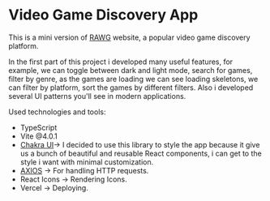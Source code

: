 <h1>Video Game Discovery App</h1>

This is a mini version of [RAWG](https://rawg.io/) website, a popular video game discovery platform.

In the first part of this project i developed many useful features, for example, we can toggle between dark and light mode, search for games, filter by genre, as the games are loading we can see loading skeletons, we can filter by platform,
sort the games by different filters. Also i developed several UI patterns you'll see in modern applications.

Used technologies and tools:

- TypeScript
- Vite @4.0.1
- [Chakra UI](https://chakra-ui.com/)-> I decided to use this library to style the app because it give us a bunch of beautiful and reusable React components, i can get to the style i want with minimal customization.
- [AXIOS](https://axios-http.com/es/docs/intro) -> For handling HTTP requests.
- React Icons -> Rendering Icons.
- Vercel -> Deploying.
